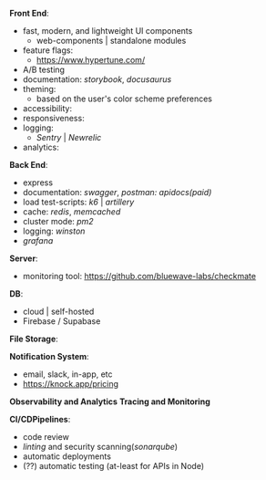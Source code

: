 
**Front End**:
- fast, modern, and lightweight UI components
	- web-components | standalone modules
- feature flags:
	- https://www.hypertune.com/
- A/B testing
- documentation: *storybook*, *docusaurus*
- theming:
	- based on the user's color scheme preferences
- accessibility:
- responsiveness:
- logging:
	- *Sentry* | *Newrelic*
- analytics:

**Back End**:
- express
- documentation: *swagger*, *postman: apidocs(paid)*
- load test-scripts: *k6* | *artillery*
- cache: *redis*, *memcached*
- cluster mode: *pm2*
- logging: *winston*
- *grafana*

**Server**:
- monitoring tool: https://github.com/bluewave-labs/checkmate


**DB**:
- cloud | self-hosted
- Firebase / Supabase

**File Storage**:

**Notification System**:
- email, slack, in-app, etc
- https://knock.app/pricing

**Observability and Analytics**
**Tracing and Monitoring**

**CI/CDPipelines**:
- code review
- *linting* and security scanning(*sonarqube*)
- automatic deployments
- (??) automatic testing (at-least for APIs in Node)
